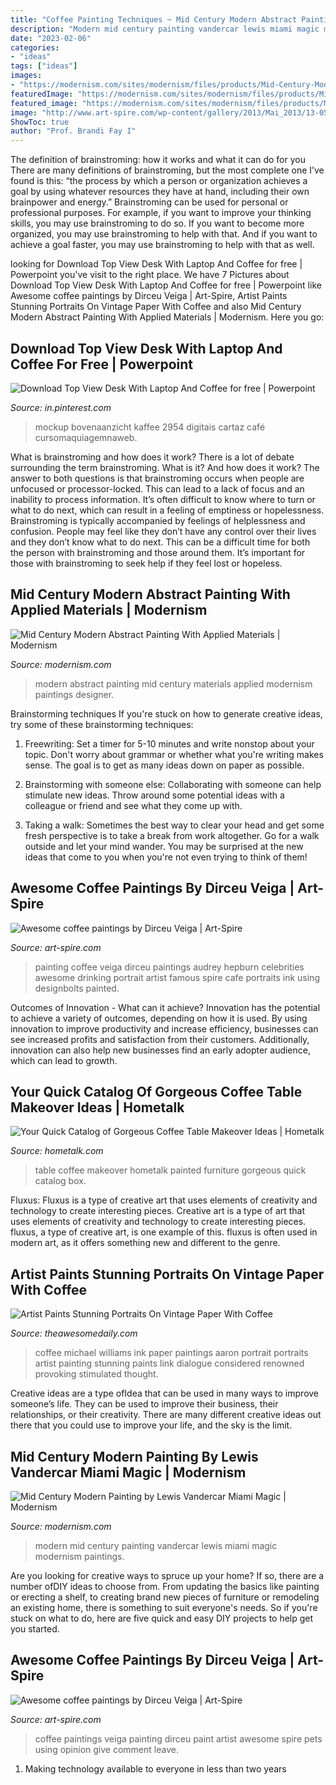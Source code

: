 ```yaml
---
title: "Coffee Painting Techniques ~ Mid Century Modern Abstract Painting With Applied Materials"
description: "Modern mid century painting vandercar lewis miami magic modernism paintings"
date: "2023-02-06"
categories:
- "ideas"
tags: ["ideas"]
images:
- "https://modernism.com/sites/modernism/files/products/Mid-Century-Modern-VanDeCar-Painting_0.jpg"
featuredImage: "https://modernism.com/sites/modernism/files/products/Mid-Century-Modern-VanDeCar-Painting_0.jpg"
featured_image: "https://modernism.com/sites/modernism/files/products/Mid-Century-Modern-VanDeCar-Painting_0.jpg"
image: "http://www.art-spire.com/wp-content/gallery/2013/Mai_2013/13-05-13_Dirceu_Veiga/Dirceu_Veiga_04.jpg"
ShowToc: true
author: "Prof. Brandi Fay I"
---
```



The definition of brainstroming: how it works and what it can do for you
There are many definitions of brainstroming, but the most complete one I’ve found is this: “the process by which a person or organization achieves a goal by using whatever resources they have at hand, including their own brainpower and energy.” Brainstroming can be used for personal or professional purposes. For example, if you want to improve your thinking skills, you may use brainstroming to do so. If you want to become more organized, you may use brainstroming to help with that. And if you want to achieve a goal faster, you may use brainstroming to help with that as well.

	

		
looking for Download Top View Desk With Laptop And Coffee for free | Powerpoint you've visit to the right place. We have 7 Pictures about Download Top View Desk With Laptop And Coffee for free | Powerpoint like Awesome coffee paintings by Dirceu Veiga | Art-Spire, Artist Paints Stunning Portraits On Vintage Paper With Coffee and also Mid Century Modern Abstract Painting With Applied Materials | Modernism. Here you go:
		
    
## Download Top View Desk With Laptop And Coffee For Free | Powerpoint

<img loading=lazy src="https://i.pinimg.com/736x/f0/9a/0e/f09a0ef13c6be7f320deb3594d6209e6.jpg" onerror="this.onerror=null;this.src='https://tse4.mm.bing.net/th?id=OIP.CphO6Nxu3CykkmB3v7EHrQHaHa&amp;pid=15.1';" alt="Download Top View Desk With Laptop And Coffee for free | Powerpoint">

_Source: in.pinterest.com_

>mockup bovenaanzicht kaffee 2954 digitais cartaz café cursomaquiagemnaweb. 

	

What is brainstroming and how does it work?
There is a lot of debate surrounding the term brainstroming. What is it? And how does it work? The answer to both questions is that brainstroming occurs when people are unfocused or processor-locked. This can lead to a lack of focus and an inability to process information. It’s often difficult to know where to turn or what to do next, which can result in a feeling of emptiness or hopelessness.
Brainstroming is typically accompanied by feelings of helplessness and confusion. People may feel like they don’t have any control over their lives and they don’t know what to do next. This can be a difficult time for both the person with brainstroming and those around them. It’s important for those with brainstroming to seek help if they feel lost or hopeless.

    
## Mid Century Modern Abstract Painting With Applied Materials | Modernism

<img loading=lazy src="https://modernism.com/sites/modernism/files/products/DSC02682.JPG" onerror="this.onerror=null;this.src='https://tse2.mm.bing.net/th?id=OIP.jxSeyElSgYBM0YHl_wFCWQHaF2&amp;pid=15.1';" alt="Mid Century Modern Abstract Painting With Applied Materials | Modernism">

_Source: modernism.com_

>modern abstract painting mid century materials applied modernism paintings designer. 

	

Brainstorming techniques
If you're stuck on how to generate creative ideas, try some of these brainstorming techniques:
1. Freewriting: Set a timer for 5-10 minutes and write nonstop about your topic. Don't worry about grammar or whether what you're writing makes sense. The goal is to get as many ideas down on paper as possible.

2. Brainstorming with someone else: Collaborating with someone can help stimulate new ideas. Throw around some potential ideas with a colleague or friend and see what they come up with.

3. Taking a walk: Sometimes the best way to clear your head and get some fresh perspective is to take a break from work altogether. Go for a walk outside and let your mind wander. You may be surprised at the new ideas that come to you when you're not even trying to think of them!

    
## Awesome Coffee Paintings By Dirceu Veiga | Art-Spire

<img loading=lazy src="http://www.art-spire.com/wp-content/gallery/2013/Mai_2013/13-05-13_Dirceu_Veiga/Dirceu_Veiga_04.jpg" onerror="this.onerror=null;this.src='https://tse1.mm.bing.net/th?id=OIP.JQidh1QIaR8cLN0iq_nKYAHaFa&amp;pid=15.1';" alt="Awesome coffee paintings by Dirceu Veiga | Art-Spire">

_Source: art-spire.com_

>painting coffee veiga dirceu paintings audrey hepburn celebrities awesome drinking portrait artist famous spire cafe portraits ink using designbolts painted. 

	

Outcomes of Innovation - What can it achieve?
Innovation has the potential to achieve a variety of outcomes, depending on how it is used. By using innovation to improve productivity and increase efficiency, businesses can see increased profits and satisfaction from their customers. Additionally, innovation can also help new businesses find an early adopter audience, which can lead to growth.

    
## Your Quick Catalog Of Gorgeous Coffee Table Makeover Ideas | Hometalk

<img loading=lazy src="http://cdn-fastly.hometalk.com/media/2016/09/01/3525162/s-your-quick-catalog-of-gorgeous-coffee-table-makeover-ideas-painted-furniture.jpg?size=1600x1000&amp;nocrop=1" onerror="this.onerror=null;this.src='https://tse3.mm.bing.net/th?id=OIP.6IZ6qp30fiHd96VvIgBTbwHaJ4&amp;pid=15.1';" alt="Your Quick Catalog of Gorgeous Coffee Table Makeover Ideas | Hometalk">

_Source: hometalk.com_

>table coffee makeover hometalk painted furniture gorgeous quick catalog box. 

	

Fluxus: Fluxus is a type of creative art that uses elements of creativity and technology to create interesting pieces.
Creative art is a type of art that uses elements of creativity and technology to create interesting pieces. fluxus, a type of creative art, is one example of this. fluxus is often used in modern art, as it offers something new and different to the genre.

    
## Artist Paints Stunning Portraits On Vintage Paper With Coffee

<img loading=lazy src="https://theawesomedaily.com/wp-content/uploads/2016/04/coffee-paintings-2-1.jpg" onerror="this.onerror=null;this.src='https://tse3.mm.bing.net/th?id=OIP.crEyrQVGe2rxGi9gDl2B9QHaEy&amp;pid=15.1';" alt="Artist Paints Stunning Portraits On Vintage Paper With Coffee">

_Source: theawesomedaily.com_

>coffee michael williams ink paper paintings aaron portrait portraits artist painting stunning paints link dialogue considered renowned provoking stimulated thought. 

	

Creative ideas are a type ofIdea that can be used in many ways to improve someone’s life. They can be used to improve their business, their relationships, or their creativity. There are many different creative ideas out there that you could use to improve your life, and the sky is the limit.

    
## Mid Century Modern Painting By Lewis Vandercar Miami Magic | Modernism

<img loading=lazy src="https://modernism.com/sites/modernism/files/products/Mid-Century-Modern-VanDeCar-Painting_0.jpg" onerror="this.onerror=null;this.src='https://tse1.mm.bing.net/th?id=OIP.ii1hUl2U9gRnS4ifN7inCQHaGE&amp;pid=15.1';" alt="Mid Century Modern Painting by Lewis Vandercar Miami Magic | Modernism">

_Source: modernism.com_

>modern mid century painting vandercar lewis miami magic modernism paintings. 

	

Are you looking for creative ways to spruce up your home? If so, there are a number ofDIY ideas to choose from. From updating the basics like painting or erecting a shelf, to creating brand new pieces of furniture or remodeling an existing home, there is something to suit everyone's needs. So if you're stuck on what to do, here are five quick and easy DIY projects to help get you started.

    
## Awesome Coffee Paintings By Dirceu Veiga | Art-Spire

<img loading=lazy src="http://www.art-spire.com/wp-content/gallery/2013/Mai_2013/13-05-13_Dirceu_Veiga/Dirceu_Veiga_06.jpg" onerror="this.onerror=null;this.src='https://tse3.mm.bing.net/th?id=OIP.wnyICxhQkAIT5zLaISj-jAHaFK&amp;pid=15.1';" alt="Awesome coffee paintings by Dirceu Veiga | Art-Spire">

_Source: art-spire.com_

>coffee paintings veiga painting dirceu paint artist awesome spire pets using opinion give comment leave. 

	

1. Making technology available to everyone in less than two years 


